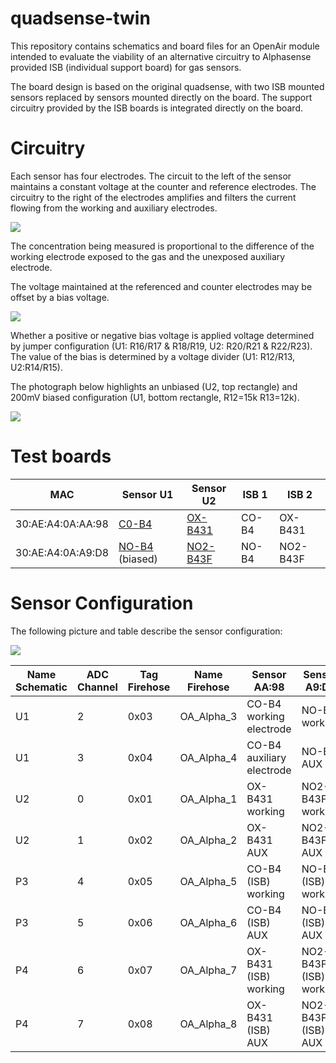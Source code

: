 # quadsense-twin

This repository contains schematics and board files for an OpenAir
module intended to evaluate the viability of an alternative circuitry to
Alphasense provided ISB (individual support board) for gas sensors.

The board design is based on the original quadsense, with two ISB
mounted sensors replaced by sensors mounted directly on the board. The
support circuitry provided by the ISB boards is integrated directly on
the board.

# Circuitry

Each sensor has four electrodes. The circuit to the left of the sensor
maintains a constant voltage at the counter and reference electrodes.
The circuitry to the right of the electrodes amplifies and filters the
current flowing from the working and auxiliary electrodes.

![](docs/pics/circuitry.png)

The concentration being measured is proportional to the difference of
the working electrode exposed to the gas and the unexposed auxiliary
electrode.

The voltage maintained at the referenced and counter electrodes may be offset
by a bias voltage. 

![](docs/pics/bias_select.png)

Whether a positive or negative bias voltage is applied voltage
determined by jumper configuration (U1: R16/R17 & R18/R19, U2: R20/R21 &
R22/R23). The value of the bias is determined by a voltage divider (U1:
R12/R13, U2:R14/R15). 

The photograph below highlights an unbiased (U2, top rectangle) and 200mV biased
configuration (U1, bottom rectangle, R12=15k R13=12k). 

![](docs/pics/board_bias.jpg)

# Test boards

| MAC | Sensor U1 | Sensor U2 | ISB 1 | ISB 2 |
|-|-|-|-|-|
| 30:AE:A4:0A:AA:98 | [C0-B4](http://www.alphasense.com/WEB1213/wp-content/uploads/2019/09/CO-B4.pdf) | [OX-B431](http://www.alphasense.com/WEB1213/wp-content/uploads/2019/09/OX-B431.pdf) | CO-B4 | OX-B431 |
| 30:AE:A4:0A:A9:D8 | [NO-B4](http://www.alphasense.com/WEB1213/wp-content/uploads/2019/09/NO-B4.pdf) (biased) | [NO2-B43F](http://www.alphasense.com/WEB1213/wp-content/uploads/2019/09/NO2-B43F.pdf) | NO-B4 | NO2-B43F |

# Sensor Configuration

The following picture and table describe the sensor configuration:

![](docs/pics/sensor_configuration.jpg)

| Name Schematic | ADC Channel | Tag Firehose | Name Firehose | Sensor AA:98 | Sensor A9:D8 |
| -- | - | - | - | - | - |
| U1 | 2 | 0x03 | OA_Alpha_3 | CO-B4 working electrode   | NO-B4 working |
| U1 | 3 | 0x04 | OA_Alpha_4 | CO-B4 auxiliary electrode | NO-B4 AUX |
| U2 | 0 | 0x01 | OA_Alpha_1 | OX-B431 working           | NO2-B43F working |
| U2 | 1 | 0x02 | OA_Alpha_2 | OX-B431 AUX               | NO2-B43F AUX |
| P3 | 4 | 0x05 | OA_Alpha_5 | CO-B4 (ISB) working       | NO-B4 (ISB) working |
| P3 | 5 | 0x06 | OA_Alpha_6 | CO-B4 (ISB) AUX           | NO-B4 (ISB) AUX |
| P4 | 6 | 0x07 | OA_Alpha_7 | OX-B431 (ISB) working     | NO2-B43F (ISB) working |
| P4 | 7 | 0x08 | OA_Alpha_8 | OX-B431 (ISB) AUX         | NO2-B43F (ISB) AUX |

